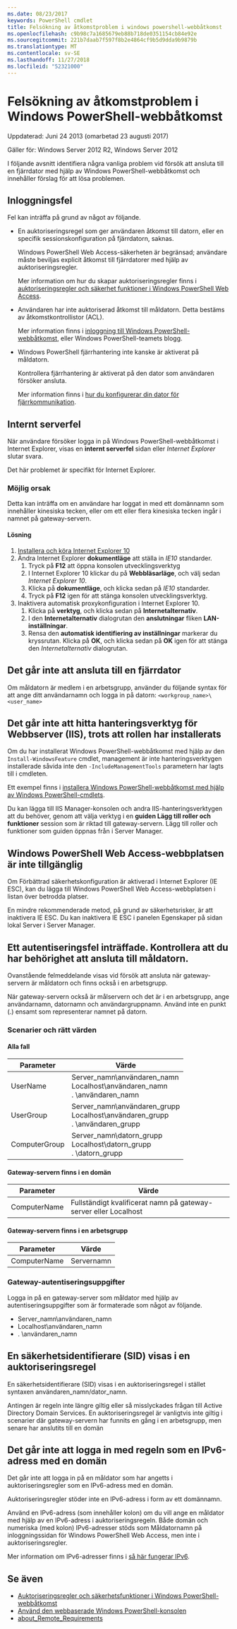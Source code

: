 ```yaml
---
ms.date: 08/23/2017
keywords: PowerShell cmdlet
title: Felsökning av åtkomstproblem i windows powershell-webbåtkomst
ms.openlocfilehash: c9b98c7a1685679eb88b718de0351154cb84e92e
ms.sourcegitcommit: 221b7daab7f597f8b2e4864cf9b5d9dda9b9879b
ms.translationtype: MT
ms.contentlocale: sv-SE
ms.lasthandoff: 11/27/2018
ms.locfileid: "52321000"
---
```

# <a name="troubleshooting-access-problems-in-windows-powershell-web-access"></a>Felsökning av åtkomstproblem i Windows PowerShell-webbåtkomst

Uppdaterad: Juni 24 2013 (omarbetad 23 augusti 2017)

Gäller för: Windows Server 2012 R2, Windows Server 2012

I följande avsnitt identifiera några vanliga problem vid försök att ansluta till en fjärrdator med hjälp av Windows PowerShell-webbåtkomst och innehåller förslag för att lösa problemen.

## <a name="sign-in-failure"></a>Inloggningsfel

Fel kan inträffa på grund av något av följande.

- En auktoriseringsregel som ger användaren åtkomst till datorn, eller en specifik sessionskonfiguration på fjärrdatorn, saknas.

  Windows PowerShell Web Access-säkerheten är begränsad; användare måste beviljas explicit åtkomst till fjärrdatorer med hjälp av auktoriseringsregler.

  Mer information om hur du skapar auktoriseringsregler finns i [auktoriseringsregler och säkerhet funktioner i Windows PowerShell Web Access](authorization-rules-and-security-features-of-windows-powershell-web-access.md).

- Användaren har inte auktoriserad åtkomst till måldatorn. Detta bestäms av åtkomstkontrollistor (ACL).

  Mer information finns i [inloggning till Windows PowerShell-webbåtkomst](use-the-web-based-windows-powershell-console.md#signing-in-to-windows-powershell-web-access), eller Windows PowerShell-teamets blogg.

- Windows PowerShell fjärrhantering inte kanske är aktiverat på måldatorn.

  Kontrollera fjärrhantering är aktiverat på den dator som användaren försöker ansluta.

  Mer information finns i [hur du konfigurerar din dator för fjärrkommunikation](https://docs.microsoft.com/powershell/module/microsoft.powershell.core/about/about_remote_requirements#how-to-configure-your-computer-for-remoting).

## <a name="internal-server-error"></a>Internt serverfel

När användare försöker logga in på Windows PowerShell-webbåtkomst i Internet Explorer, visas en **internt serverfel** sidan eller *Internet Explorer* slutar svara.

Det här problemet är specifikt för Internet Explorer.

### <a name="possible-cause"></a>Möjlig orsak

Detta kan inträffa om en användare har loggat in med ett domännamn som innehåller kinesiska tecken, eller om ett eller flera kinesiska tecken ingår i namnet på gateway-servern.

#### <a name="workaround"></a>Lösning

1. [Installera och köra Internet Explorer 10](https://ie.microsoft.com/testdrive/info/downloads/Default.html)
1. Ändra Internet Explorer **dokumentläge** att ställa in *IE10* standarder.
   1. Tryck på **F12** att öppna konsolen utvecklingsverktyg
   1. I Internet Explorer 10 klickar du på **Webbläsarläge**, och välj sedan *Internet Explorer 10*.
   1. Klicka på **dokumentläge**, och klicka sedan på *IE10* standarder.
   1. Tryck på **F12** igen för att stänga konsolen utvecklingsverktyg.
1. Inaktivera automatisk proxykonfiguration i Internet Explorer 10.
   1. Klicka på **verktyg**, och klicka sedan på **Internetalternativ**.
   1. I den **Internetalternativ** dialogrutan den **anslutningar** fliken **LAN-inställningar**.
   1. Rensa den **automatisk identifiering av inställningar** markerar du kryssrutan. Klicka på **OK**, och klicka sedan på **OK** igen för att stänga den *Internetalternativ* dialogrutan.

## <a name="cannot-connect-to-a-remote-workgroup-computer"></a>Det går inte att ansluta till en fjärrdator

Om måldatorn är medlem i en arbetsgrupp, använder du följande syntax för att ange ditt användarnamn och logga in på datorn: `<workgroup_name>\<user_name>`

## <a name="cannot-find-web-server-iis-management-tools-even-though-the-role-was-installed"></a>Det går inte att hitta hanteringsverktyg för Webbserver (IIS), trots att rollen har installerats

Om du har installerat Windows PowerShell-webbåtkomst med hjälp av den `Install-WindowsFeature` cmdlet, management är inte hanteringsverktygen installerade såvida inte den `-IncludeManagementTools` parametern har lagts till i cmdleten.

Ett exempel finns i [installera Windows PowerShell-webbåtkomst med hjälp av Windows PowerShell-cmdlets](install-and-use-windows-powershell-web-access.md#to-install-windows-powershell-web-access-by-using-windows-powershell-cmdlets).

Du kan lägga till IIS Manager-konsolen och andra IIS-hanteringsverktygen att du behöver, genom att välja verktyg i en **guiden Lägg till roller och funktioner** session som är riktad till gateway-servern.
Lägg till roller och funktioner som guiden öppnas från i Server Manager.

## <a name="windows-powershell-web-access-website-is-not-accessible"></a>Windows PowerShell Web Access-webbplatsen är inte tillgänglig

Om Förbättrad säkerhetskonfiguration är aktiverad i Internet Explorer (IE ESC), kan du lägga till Windows PowerShell Web Access-webbplatsen i listan över betrodda platser.

En mindre rekommenderade metod, på grund av säkerhetsrisker, är att inaktivera IE ESC.
Du kan inaktivera IE ESC i panelen Egenskaper på sidan lokal Server i Server Manager.

## <a name="an-authorization-failure-occurred-verify-that-you-are-authorized-to-connect-to-the-destination-computer"></a>Ett autentiseringsfel inträffade. Kontrollera att du har behörighet att ansluta till måldatorn.

Ovanstående felmeddelande visas vid försök att ansluta när gateway-servern är måldatorn och finns också i en arbetsgrupp.

När gateway-servern också är målservern och det är i en arbetsgrupp, ange användarnamn, datornamn och användargruppnamn.
Använd inte en punkt (.) ensamt som representerar namnet på datorn.

### <a name="scenarios-and-proper-values"></a>Scenarier och rätt värden

#### <a name="all-cases"></a>Alla fall

Parameter | Värde
-- | --
UserName | Server\_namn\\användaren\_namn<br/>Localhost\\användaren\_namn<br/>. \\användaren\_namn
UserGroup | Server\_namn\\användaren\_grupp<br/>Localhost\\användaren\_grupp<br/>. \\användaren\_grupp
ComputerGroup | Server\_namn\\datorn\_grupp<br/>Localhost\\datorn\_grupp<br/>. \\datorn\_grupp

#### <a name="gateway-server-is-in-a-domain"></a>Gateway-servern finns i en domän

Parameter | Värde
-- | --
ComputerName | Fullständigt kvalificerat namn på gateway-server eller Localhost

#### <a name="gateway-server-is-in-a-workgroup"></a>Gateway-servern finns i en arbetsgrupp

Parameter | Värde
-- | --
ComputerName | Servernamn

### <a name="gateway-credentials"></a>Gateway-autentiseringsuppgifter

Logga in på en gateway-server som måldator med hjälp av autentiseringsuppgifter som är formaterade som något av följande.

- Server\_namn\\användaren\_namn
- Localhost\\användaren\_namn
- . \\användaren\_namn

## <a name="a-security-identifier-sid-is-displayed-in-an-authorization-rule"></a>En säkerhetsidentifierare (SID) visas i en auktoriseringsregel

En säkerhetsidentifierare (SID) visas i en auktoriseringsregel i stället syntaxen användaren\_namn/dator\_namn.

Antingen är regeln inte längre giltig eller så misslyckades frågan till Active Directory Domain Services.
En auktoriseringsregel är vanligtvis inte giltig i scenarier där gateway-servern har funnits en gång i en arbetsgrupp, men senare har anslutits till en domän

## <a name="cannot-sign-in-with-rule-as-an-ipv6-address-with-a-domain"></a>Det går inte att logga in med regeln som en IPv6-adress med en domän

Det går inte att logga in på en måldator som har angetts i auktoriseringsregler som en IPv6-adress med en domän.

Auktoriseringsregler stöder inte en IPv6-adress i form av ett domännamn.

Använd en IPv6-adress (som innehåller kolon) om du vill ange en måldator med hjälp av en IPv6-adress i auktoriseringsregeln.
Både domän och numeriska (med kolon) IPv6-adresser stöds som Måldatornamn på inloggningssidan för Windows PowerShell Web Access, men inte i auktoriseringsregler.

Mer information om IPv6-adresser finns i [så här fungerar IPv6](https://technet.microsoft.com/library/cc781672(v=ws.10).aspx).

## <a name="see-also"></a>Se även

- [Auktoriseringsregler och säkerhetsfunktioner i Windows PowerShell-webbåtkomst](https://technet.microsoft.com/en-us/library/dn282394(v=ws.11).aspx)
- [Använd den webbaserade Windows PowerShell-konsolen](https://technet.microsoft.com/en-us/library/hh831417(v=ws.11).aspx)
- [about_Remote_Requirements](https://docs.microsoft.com/en-us/powershell/module/microsoft.powershell.core/about/about_remote_requirements)